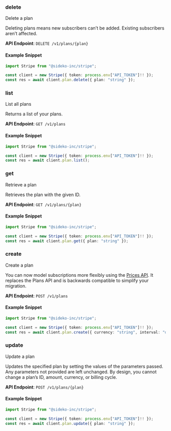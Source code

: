 
### delete <a name="delete"></a>
Delete a plan

<p>Deleting plans means new subscribers can’t be added. Existing subscribers aren’t affected.</p>

**API Endpoint**: `DELETE /v1/plans/{plan}`

#### Example Snippet

```typescript
import Stripe from "@sideko-inc/stripe";

const client = new Stripe({ token: process.env["API_TOKEN"]!! });
const res = await client.plan.delete({ plan: "string" });
```

### list <a name="list"></a>
List all plans

<p>Returns a list of your plans.</p>

**API Endpoint**: `GET /v1/plans`

#### Example Snippet

```typescript
import Stripe from "@sideko-inc/stripe";

const client = new Stripe({ token: process.env["API_TOKEN"]!! });
const res = await client.plan.list();
```

### get <a name="get"></a>
Retrieve a plan

<p>Retrieves the plan with the given ID.</p>

**API Endpoint**: `GET /v1/plans/{plan}`

#### Example Snippet

```typescript
import Stripe from "@sideko-inc/stripe";

const client = new Stripe({ token: process.env["API_TOKEN"]!! });
const res = await client.plan.get({ plan: "string" });
```

### create <a name="create"></a>
Create a plan

<p>You can now model subscriptions more flexibly using the <a href="#prices">Prices API</a>. It replaces the Plans API and is backwards compatible to simplify your migration.</p>

**API Endpoint**: `POST /v1/plans`

#### Example Snippet

```typescript
import Stripe from "@sideko-inc/stripe";

const client = new Stripe({ token: process.env["API_TOKEN"]!! });
const res = await client.plan.create({ currency: "string", interval: "day" });
```

### update <a name="update"></a>
Update a plan

<p>Updates the specified plan by setting the values of the parameters passed. Any parameters not provided are left unchanged. By design, you cannot change a plan’s ID, amount, currency, or billing cycle.</p>

**API Endpoint**: `POST /v1/plans/{plan}`

#### Example Snippet

```typescript
import Stripe from "@sideko-inc/stripe";

const client = new Stripe({ token: process.env["API_TOKEN"]!! });
const res = await client.plan.update({ plan: "string" });
```

